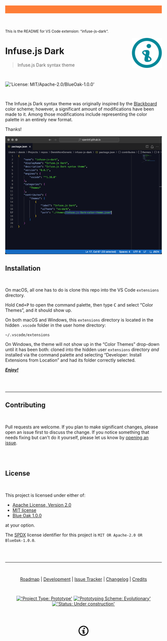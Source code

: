[![Orange banner indicating a preview software component][release-level-banner--unstable]](##)

<br />

<!-- markdownlint-disable-next-line line-length -->

<small>This is the README for VS Code extension: &ldquo;infuse-js-dark&ldquo;.</small>

<!-- markdownlint-disable-next-line line-length -->

<a title="The OpenINF website" target="_blank" rel="noopener noreferrer"
  href="https://open.inf.is" rel="author">
<img
    src="https://raw.githubusercontent.com/OpenINF/openinf.github.io/live/assets/img/svg/logogram-color.svg?sanitize=true"
    alt="OpenINF logo"
    title="OpenINF"
    align="right"
    height="96"
    width="96"
  />
</a>

<div align="left">

# Infuse.js Dark

> Infuse.js Dark syntax theme

<br />



!['License: MIT/Apache-2.0/BlueOak-1.0.0'][license-badge--shields]


</div>

<br />

The Infuse.js Dark syntax theme was originally inspired by the [Blackboard][] color scheme;
however, a significant amount of modifications have been made to it. Among those modifications
include representing the color palette in an entirely new format.

Thanks!

[![Demo of Infuse.js Dark syntax theme][spoiler-screen-cap]][spoiler-screen-cap]

<section id="install">

## Installation

<br />

On macOS, all one has to do is clone this repo into the VS Code `extensions` directory.

Hold <kbd><kbd>Cmd</kbd>+<kbd>P</kbd></kbd> to open the command palette, then type <kbd>C</kbd>
and select &ldquo;Color Themes&rdquo;, and it should show up.

On both macOS and Windows, this `extensions` directory is located in the hidden `.vscode` folder
in the user home directory:

```console
~/.vscode/extensions
```

On Windows, the theme will not show up in the &ldquo;Color Themes&rdquo; drop-down until it has been both:
cloned into the hidden user `extensions` directory _and_ installed via the command palette and selecting
&ldquo;Developer: Install Extensions from Location&rdquo; and had its folder correctly selected.

**_[Enjoy!][spoiler-screen-cap]_**

</section>

<br /><br />

---

<section id="contribution">

## Contributing

<br />

Pull requests are welcome. If you plan to make significant changes, please open
an issue first to discuss the change. If you notice something that needs fixing
but can't do it yourself, please let us know by [opening an issue][].

</section>

<br /><br />

<section id="licenses">

## License

<br />

This project is licensed under either of:

- [Apache License, Version 2.0](https://www.apache.org/licenses/LICENSE-2.0)
- [MIT license](https://opensource.org/licenses/MIT)
- [Blue Oak 1.0.0](https://blueoakcouncil.org/license/1.0.0)

at your option.

The [SPDX](https://spdx.dev) license identifier for this project is
`MIT OR Apache-2.0 OR BlueOak-1.0.0`.

</section>

<br /><br />

---

<br />

<div align="center">

[Roadmap][] |
[Development][] |
[Issue Tracker][] |
[Changelog][] |
[Credits][]

<br />

[!['Project Type: Prototype'][project-type-badge--shields]](##)
[!['Prototyping Scheme: Evolutionary'][prototyping-scheme-badge--shields]](##)
[!['Status: Under construction'][project-status-badge--shields]](##)

<br /><br />

<a title="The OpenINF website" target="_blank" rel="noopener noreferrer"
href="https://open.inf.is" rel="author">
<img
    alt="The OpenINF logo"
    height="32px"
    width="32px"
    src="https://raw.githubusercontent.com/openinf/openinf.github.io/live/assets/img/svg/logo.svg?sanitize=true"
  />
</a>

</div>

<br /><br />

<!-- LINK LABEL DEFINITIONS - START -->

[Blackboard]: https://codemirror.net/5/demo/theme.html#blackboard "Blackboard Theme Demo"
[Changelog]: https://github.com/OpenINF/infuse-js-dark/blob/main/CHANGELOG.md "Change Log"
[Credits]: https://github.com/OpenINF/infuse-js-dark/graphs/contributors "Credits"
[Development]: ./collections/_docs/development.md "Development"
[Issue Tracker]: https://github.com/OpenINF/infuse-js-dark/issues "Issues · OpenINF/infuse-js-dark"
[opening an issue]: https://github.com/OpenINF/infuse-js-dark/issues "Issues · OpenINF/infuse-js-dark"
[license-badge--url]: ./#license "Project Licenses"
[license-badge--shields]: https://img.shields.io/badge/license-MIT%2FApache--2.0%2FBlueOak--1.0.0-blue.svg?logo=github 'License: MIT/Apache-2.0/BlueOak-1.0.0'
[license-badge-url]: #license 'License: MIT/Apache 2.0'
[project-status-badge--shields]: https://img.shields.io/badge/status-under%20construction-yellow.svg
[project-type-badge--shields]: https://img.shields.io/badge/type-prototype-blue.svg
[prototyping-scheme-badge--shields]: https://img.shields.io/badge/scheme-evolutionary-blue.svg
[Roadmap]: https://github.com/OpenINF/infuse-js-dark/issues "Roadmap"
[spoiler-screen-cap]: ./assets/img/png/spoiler-screen-cap.png "Theme Spoiler Screen Cap"
[release-level-banner--unstable]: https://raw.githubusercontent.com/OpenINF/openinf.github.io/live/assets/img/svg/release-level-banner--unstable.svg?sanitize=true 'Banner for Release Level: Unstable'

<!-- LINK LABEL DEFINITIONS - END -->
